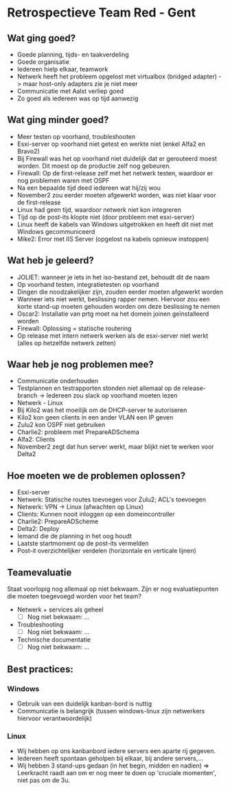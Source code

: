 # Retrospectieve Team Red - Gent

## Wat ging goed?
- Goede planning, tijds- en taakverdeling
- Goede organisatie
- Iedereen hielp elkaar, teamwork
- Netwerk heeft het probleem opgelost met virtualbox (bridged adapter) -> maar host-only adapters zie je niet meer
- Communicatie met Aalst verliep goed
- Zo goed als iedereen was op tijd aanwezig

## Wat ging minder goed?
- Meer testen op voorhand, troubleshooten
- Esxi-server op voorhand niet getest en werkte niet (enkel Alfa2 en Bravo2)
- Bij Firewall was het op voorhand niet duidelijk dat er gerouteerd moest worden. Dit moest op de productie zelf nog gebeuren.
- Firewall: Op de first-release zelf met het netwerk testen, waardoor er nog problemen waren met OSPF 
- Na een bepaalde tijd deed iedereen wat hij/zij wou
- November2 zou eerder moeten afgewerkt worden, was niet klaar voor de first-release
- Linux had geen tijd, waardoor netwerk niet kon integreren
- Tijd op de post-its klopte niet (door probleem met esxi-server)
- Linux heeft de kabels van Windows uitgetrokken en heeft dit niet met Windows gecommuniceerd
- Mike2: Error met IIS Server (opgelost na kabels opnieuw instoppen)

## Wat heb je geleerd?
- JOLIET: wanneer je iets in het iso-bestand zet, behoudt dit de naam
- Op voorhand testen, integratietesten op voorhand
- Dingen die noodzakelijker zijn, zouden eerder moeten afgewerkt worden
- Wanneer iets niet werkt, beslissing rapper nemen. Hiervoor zou een korte stand-up moeten gehouden worden om deze beslissing te nemen
- Oscar2: Installatie van prtg moet na het domein joinen geïnstalleerd worden
- Firewall: Oplossing = statische routering
- Op release met intern netwerk werken als de esxi-server niet werkt (alles op hetzelfde netwerk zetten)

## Waar heb je nog problemen mee?
- Communicatie onderhouden
- Testplannen en testrapporten stonden niet allemaal op de release-branch -> Iedereen zou slack op voorhand moeten lezen
- Netwerk - Linux
- Bij Kilo2 was het moeilijk om de DHCP-server te autoriseren
- Kilo2 kon geen clients in een ander VLAN een IP geven
- Zulu2 kon OSPF niet gebruiken
- Charlie2: probleem met PrepareADSchema
- Alfa2: Clients 
- November2 zegt dat hun server werkt, maar blijkt niet te werken voor Delta2
  
## Hoe moeten we de problemen oplossen?
- Esxi-server 
- Netwerk: Statische routes toevoegen voor Zulu2; ACL's toevoegen
- Netwerk: VPN -> Linux (afwachten op Linux)
- Clients: Kunnen nooit inloggen op een domeincontroller 
- Charlie2: PrepareADScheme
- Delta2: Deploy
- Iemand die de planning in het oog houdt
- Laatste startmoment op de post-its vermelden
- Post-it overzichtelijker verdelen (horizontale en verticale lijnen) 
  
## Teamevaluatie
Staat voorlopig nog allemaal op niet bekwaam. Zijn er nog evaluatiepunten die moeten toegevoegd worden voor het team?  
- Netwerk + services als geheel
  - [ ] Nog niet bekwaam: ...
- Troubleshooting
  - [ ] Nog niet bekwaam: ...
- Technische documentatie
  - [ ] Nog niet bekwaam: ...  

## Best practices:
### Windows
- Gebruik van een duidelijk kanban-bord is nuttig
- Communicatie is belangrijk (tussen windows-linux zijn netwerkers hiervoor verantwoordelijk)

### Linux
- Wij hebben op ons kanbanbord iedere servers een aparte rij gegeven.
- Iedereen heeft spontaan geholpen bij elkaar, bij andere servers,...
- Wij hebben 3 stand-ups gedaan (in het begin, midden en nadien) => Leerkracht raadt aan om er nog meer te doen op 'cruciale momenten', niet pas om de 3u.
